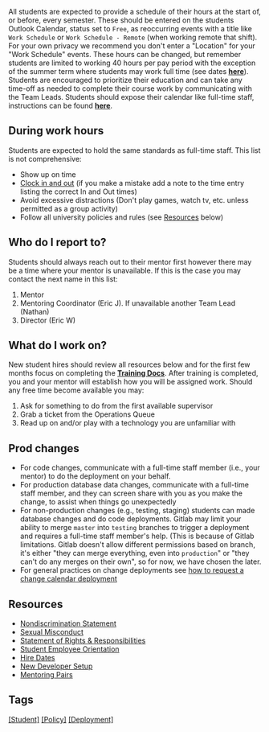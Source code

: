 All students are expected to provide a schedule of their hours at the start of, or before, every semester. These should be entered on the students Outlook Calendar, status set to `Free`, as reoccurring events with a title like `Work Schedule` or `Work Schedule - Remote` (when working remote that shift). For your own privacy we recommend you don't enter a "Location" for your "Work Schedule" events. These hours can be changed, but remember students are limited to working 40 hours per pay period with the exception of the summer term where students may work full time (see dates **[here](https://www.cmich.edu/fas/hr/ses/Pages/Hire%20Dates.aspx)**). Students are encouraged to prioritize their education and can take any time-off as needed to complete their course work by communicating with the Team Leads. Students should expose their calendar like full-time staff, instructions can be found **[here](Calendar-permissions-policy)**.

## During work hours
Students are expected to hold the same standards as full-time staff. This list is not comprehensive:
- Show up on time
- [Clock in and out](https://tcp.apps.cmich.edu/) (if you make a mistake add a note to the time entry listing the correct In and Out times)
- Avoid excessive distractions (Don't play games, watch tv, etc. unless permitted as a group activity)
- Follow all university policies and rules (see [Resources](#resources) below)

## Who do I report to?
Students should always reach out to their mentor first however there may be a time where your mentor is unavailable. If this is the case you may contact the next name in this list:
1. Mentor
1. Mentoring Coordinator (Eric J). If unavailable another Team Lead (Nathan)
1. Director (Eric W) 

## What do I work on?
New student hires should review all resources below and for the first few months focus on completing the **[Training Docs](student-developer-training)**. After training is completed, you and your mentor will establish how you will be assigned work. Should any free time become available you may:
1. Ask for something to do from the first available supervisor
1. Grab a ticket from the Operations Queue
1. Read up on and/or play with a technology you are unfamiliar with

## Prod changes
- For code changes, communicate with a full-time staff member (i.e., your mentor) to do the deployment on your behalf. 
- For production database data changes, communicate with a full-time staff member, and they can screen share with you as you make the change, to assist when things go unexpectedly
- For non-production changes (e.g., testing, staging) students can made database changes and do code deployments. Gitlab may limit your ability to merge `master` into `testing` branches to trigger a deployment and requires a full-time staff member's help. (This is because of Gitlab limitations. Gitlab doesn't allow different permissions based on branch, it's either "they can merge everything, even into `production`" or "they can't do any merges on their own", so for now, we have chosen the later.
- For general practices on change deployments see [how to request a change calendar deployment](how-to-request-a-change-calendar-deployment)

## Resources
- [Nondiscrimination Statement](https://www.cmich.edu/office_president/OCRIE/Pages/Nondiscrimination-Statement.aspx)
- [Sexual Misconduct](https://www.cmich.edu/office_president/OCRIE/Pages/Sexual_Misconduct.aspx)
- [Statement of Rights & Responsibilities](https://www.cmich.edu/fas/hr/ses/Pages/Student%20Employee%20Statement%20of%20Rights%20and%20Responsibilities.aspx)
- [Student Employee Orientation](https://www.cmich.edu/fas/hr/ses/Documents/Student%20Employee%20Orientation.pdf)
- [Hire Dates](https://www.cmich.edu/fas/hr/ses/Pages/Hire%20Dates.aspx)
- [New Developer Setup](https://code.cmich.edu/IT-AppDevelopment/Documentation/wiki/-/wikis/policy-new-developer-setup)
- [Mentoring Pairs](https://code.cmich.edu/IT-AppDevelopment/Documentation/wiki/-/wikis/Student-Mentoring-Pairs)

## Tags
[[Student]](https://code.cmich.edu/search?project_id=365&repository_ref=master&scope=wiki_blobs&search=StudentTag)
[[Policy]](https://code.cmich.edu/search?project_id=365&repository_ref=master&scope=wiki_blobs&search=PolicyTag)
[[Deployment]](https://code.cmich.edu/search?project_id=365&repository_ref=master&scope=wiki_blobs&search=DeploymentTag)